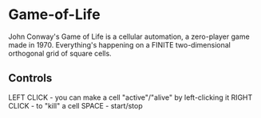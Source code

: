 # Game-of-Life
John Conway's Game of Life is a cellular automation, a zero-player game made in 1970.
Everything's happening on a FINITE two-dimensional orthogonal grid of square cells.

## Controls
LEFT CLICK - you can make a cell "active"/"alive" by left-clicking it
RIGHT CLICK - to "kill" a cell
SPACE - start/stop
